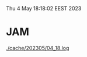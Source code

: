 Thu  4 May 18:18:02 EEST 2023
# JAM
<a href='./cache/202305/04_18.log'>./cache/202305/04_18.log</a>
